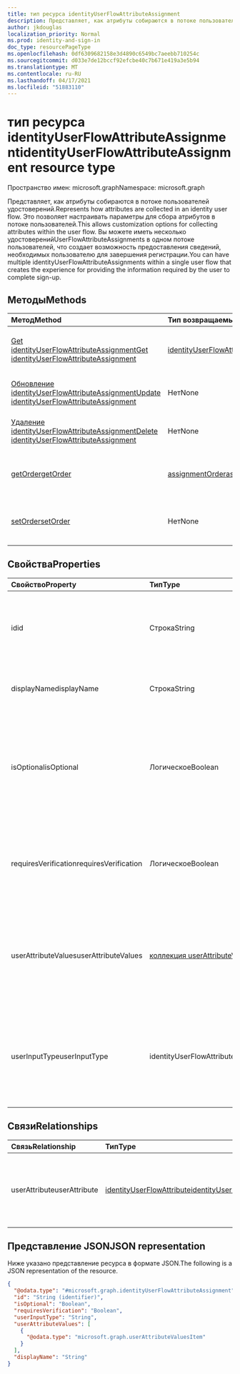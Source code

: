 ```yaml
---
title: тип ресурса identityUserFlowAttributeAssignment
description: Представляет, как атрибуты собираются в потоке пользователей удостоверений.
author: jkdouglas
localization_priority: Normal
ms.prod: identity-and-sign-in
doc_type: resourcePageType
ms.openlocfilehash: 0df6309682158e3d4890c6549bc7aeebb710254c
ms.sourcegitcommit: d033e7de12bccf92efcbe40c7b671e419a3e5b94
ms.translationtype: MT
ms.contentlocale: ru-RU
ms.lasthandoff: 04/17/2021
ms.locfileid: "51883110"
---
```

# <a name="identityuserflowattributeassignment-resource-type"></a><span data-ttu-id="12f14-103">тип ресурса identityUserFlowAttributeAssignment</span><span class="sxs-lookup"><span data-stu-id="12f14-103">identityUserFlowAttributeAssignment resource type</span></span>

<span data-ttu-id="12f14-104">Пространство имен: microsoft.graph</span><span class="sxs-lookup"><span data-stu-id="12f14-104">Namespace: microsoft.graph</span></span>

<span data-ttu-id="12f14-105">Представляет, как атрибуты собираются в потоке пользователей удостоверений.</span><span class="sxs-lookup"><span data-stu-id="12f14-105">Represents how attributes are collected in an identity user flow.</span></span> <span data-ttu-id="12f14-106">Это позволяет настраивать параметры для сбора атрибутов в потоке пользователей.</span><span class="sxs-lookup"><span data-stu-id="12f14-106">This allows customization options for collecting attributes within the user flow.</span></span> <span data-ttu-id="12f14-107">Вы можете иметь несколько удостоверенийUserFlowAttributeAssignments в одном потоке пользователей, что создает возможность предоставления сведений, необходимых пользователю для завершения регистрации.</span><span class="sxs-lookup"><span data-stu-id="12f14-107">You can have multiple identityUserFlowAttributeAssignments within a single user flow that creates the experience for providing the information required by the user to complete sign-up.</span></span>

## <a name="methods"></a><span data-ttu-id="12f14-108">Методы</span><span class="sxs-lookup"><span data-stu-id="12f14-108">Methods</span></span>

|<span data-ttu-id="12f14-109">Метод</span><span class="sxs-lookup"><span data-stu-id="12f14-109">Method</span></span>|<span data-ttu-id="12f14-110">Тип возвращаемых данных</span><span class="sxs-lookup"><span data-stu-id="12f14-110">Return type</span></span>|<span data-ttu-id="12f14-111">Описание</span><span class="sxs-lookup"><span data-stu-id="12f14-111">Description</span></span>|
|:---|:---|:---|
|[<span data-ttu-id="12f14-112">Get identityUserFlowAttributeAssignment</span><span class="sxs-lookup"><span data-stu-id="12f14-112">Get identityUserFlowAttributeAssignment</span></span>](../api/identityuserflowattributeassignment-get.md)|[<span data-ttu-id="12f14-113">identityUserFlowAttributeAssignment</span><span class="sxs-lookup"><span data-stu-id="12f14-113">identityUserFlowAttributeAssignment</span></span>](../resources/identityuserflowattributeassignment.md)|<span data-ttu-id="12f14-114">Ознакомьтесь с свойствами и отношениями объекта identityUserFlowAttributeAssignment.</span><span class="sxs-lookup"><span data-stu-id="12f14-114">Read the properties and relationships of an identityUserFlowAttributeAssignment object.</span></span>|
|[<span data-ttu-id="12f14-115">Обновление identityUserFlowAttributeAssignment</span><span class="sxs-lookup"><span data-stu-id="12f14-115">Update identityUserFlowAttributeAssignment</span></span>](../api/identityuserflowattributeassignment-update.md)|<span data-ttu-id="12f14-116">Нет</span><span class="sxs-lookup"><span data-stu-id="12f14-116">None</span></span>|<span data-ttu-id="12f14-117">Обновление свойств объекта identityUserFlowAttributeAssignment.</span><span class="sxs-lookup"><span data-stu-id="12f14-117">Update the properties of an identityUserFlowAttributeAssignment object.</span></span>|
|[<span data-ttu-id="12f14-118">Удаление identityUserFlowAttributeAssignment</span><span class="sxs-lookup"><span data-stu-id="12f14-118">Delete identityUserFlowAttributeAssignment</span></span>](../api/identityuserflowattributeassignment-delete.md)|<span data-ttu-id="12f14-119">Нет</span><span class="sxs-lookup"><span data-stu-id="12f14-119">None</span></span>|<span data-ttu-id="12f14-120">Удаление определенного объекта identityUserFlowAttributeAssignment.</span><span class="sxs-lookup"><span data-stu-id="12f14-120">Delete a specific identityUserFlowAttributeAssignment object.</span></span>|
|[<span data-ttu-id="12f14-121">getOrder</span><span class="sxs-lookup"><span data-stu-id="12f14-121">getOrder</span></span>](../api/identityuserflowattributeassignment-getorder.md)|[<span data-ttu-id="12f14-122">assignmentOrder</span><span class="sxs-lookup"><span data-stu-id="12f14-122">assignmentOrder</span></span>](../resources/assignmentorder.md)|<span data-ttu-id="12f14-123">Получает порядок сбора identityUserFlowAttributes в потоке пользователей.</span><span class="sxs-lookup"><span data-stu-id="12f14-123">Gets the order of the identityUserFlowAttributes being collected within a user flow.</span></span>|
|[<span data-ttu-id="12f14-124">setOrder</span><span class="sxs-lookup"><span data-stu-id="12f14-124">setOrder</span></span>](../api/identityuserflowattributeassignment-setorder.md)|<span data-ttu-id="12f14-125">Нет</span><span class="sxs-lookup"><span data-stu-id="12f14-125">None</span></span>|<span data-ttu-id="12f14-126">Задает порядок сбора identityUserFlowAttributes в потоке пользователей.</span><span class="sxs-lookup"><span data-stu-id="12f14-126">Sets the order of the identityUserFlowAttributes being collected within a user flow.</span></span>|

## <a name="properties"></a><span data-ttu-id="12f14-127">Свойства</span><span class="sxs-lookup"><span data-stu-id="12f14-127">Properties</span></span>

|<span data-ttu-id="12f14-128">Свойство</span><span class="sxs-lookup"><span data-stu-id="12f14-128">Property</span></span>|<span data-ttu-id="12f14-129">Тип</span><span class="sxs-lookup"><span data-stu-id="12f14-129">Type</span></span>|<span data-ttu-id="12f14-130">Описание</span><span class="sxs-lookup"><span data-stu-id="12f14-130">Description</span></span>|
|:---|:---|:---|
|<span data-ttu-id="12f14-131">id</span><span class="sxs-lookup"><span data-stu-id="12f14-131">id</span></span>|<span data-ttu-id="12f14-132">Строка</span><span class="sxs-lookup"><span data-stu-id="12f14-132">String</span></span>|<span data-ttu-id="12f14-133">Идентификатор identityUserFlowAttributeAssignment.</span><span class="sxs-lookup"><span data-stu-id="12f14-133">The identifier of the identityUserFlowAttributeAssignment.</span></span> <span data-ttu-id="12f14-134">Этот идентификатор неуменяем после создания.</span><span class="sxs-lookup"><span data-stu-id="12f14-134">This identifier is immutable after it is created.</span></span> <span data-ttu-id="12f14-135">Это свойство только для чтения.</span><span class="sxs-lookup"><span data-stu-id="12f14-135">This is a read-only property.</span></span>|
|<span data-ttu-id="12f14-136">displayName</span><span class="sxs-lookup"><span data-stu-id="12f14-136">displayName</span></span>|<span data-ttu-id="12f14-137">Строка</span><span class="sxs-lookup"><span data-stu-id="12f14-137">String</span></span>|<span data-ttu-id="12f14-138">Отображение имени identityUserFlowAttribute в потоке пользователей.</span><span class="sxs-lookup"><span data-stu-id="12f14-138">The display name of the identityUserFlowAttribute within a user flow.</span></span>|
|<span data-ttu-id="12f14-139">isOptional</span><span class="sxs-lookup"><span data-stu-id="12f14-139">isOptional</span></span>|<span data-ttu-id="12f14-140">Логическое</span><span class="sxs-lookup"><span data-stu-id="12f14-140">Boolean</span></span>|<span data-ttu-id="12f14-141">Определяет, является ли identityUserFlowAttribute необязательным.</span><span class="sxs-lookup"><span data-stu-id="12f14-141">Determines whether the identityUserFlowAttribute is optional.</span></span> <span data-ttu-id="12f14-142">`true` означает, что пользователю не нужно предоставлять значение.</span><span class="sxs-lookup"><span data-stu-id="12f14-142">`true` means the user doesn't have to provide a value.</span></span> <span data-ttu-id="12f14-143">`false` означает, что пользователь не может завершить регистрацию без предоставления значения.</span><span class="sxs-lookup"><span data-stu-id="12f14-143">`false` means the user cannot complete sign-up without providing a value.</span></span>|
|<span data-ttu-id="12f14-144">requiresVerification</span><span class="sxs-lookup"><span data-stu-id="12f14-144">requiresVerification</span></span>|<span data-ttu-id="12f14-145">Логическое</span><span class="sxs-lookup"><span data-stu-id="12f14-145">Boolean</span></span>|<span data-ttu-id="12f14-146">Определяет, требуется ли проверка identityUserFlowAttribute.</span><span class="sxs-lookup"><span data-stu-id="12f14-146">Determines whether the identityUserFlowAttribute requires verification.</span></span> <span data-ttu-id="12f14-147">Это используется только для проверки номера телефона или адреса электронной почты пользователя.</span><span class="sxs-lookup"><span data-stu-id="12f14-147">This is only used for verifying the user's phone number or email address.</span></span>|
|<span data-ttu-id="12f14-148">userAttributeValues</span><span class="sxs-lookup"><span data-stu-id="12f14-148">userAttributeValues</span></span>|<span data-ttu-id="12f14-149">[коллекция userAttributeValuesItem](../resources/userattributevaluesitem.md)</span><span class="sxs-lookup"><span data-stu-id="12f14-149">[userAttributeValuesItem](../resources/userattributevaluesitem.md) collection</span></span>|<span data-ttu-id="12f14-150">Параметры ввода атрибута потока пользователя.</span><span class="sxs-lookup"><span data-stu-id="12f14-150">The input options for the user flow attribute.</span></span> <span data-ttu-id="12f14-151">Применимо только в том случае, если userInputType `radioSingleSelect` является `dropdownSingleSelect` , или `checkboxMultiSelect` .</span><span class="sxs-lookup"><span data-stu-id="12f14-151">Only applicable when the userInputType is `radioSingleSelect`, `dropdownSingleSelect`, or `checkboxMultiSelect`.</span></span>|
|<span data-ttu-id="12f14-152">userInputType</span><span class="sxs-lookup"><span data-stu-id="12f14-152">userInputType</span></span>|<span data-ttu-id="12f14-153">identityUserFlowAttributeInputType</span><span class="sxs-lookup"><span data-stu-id="12f14-153">identityUserFlowAttributeInputType</span></span>|<span data-ttu-id="12f14-154">Тип ввода атрибута потока пользователя.</span><span class="sxs-lookup"><span data-stu-id="12f14-154">The input type of the user flow attribute.</span></span> <span data-ttu-id="12f14-155">Возможные значения: `textBox`, `dateTimeDropdown`, `radioSingleSelect`, `dropdownSingleSelect`, `emailBox`, `checkboxMultiSelect`.</span><span class="sxs-lookup"><span data-stu-id="12f14-155">Possible values are: `textBox`, `dateTimeDropdown`, `radioSingleSelect`, `dropdownSingleSelect`, `emailBox`, `checkboxMultiSelect`.</span></span>|

## <a name="relationships"></a><span data-ttu-id="12f14-156">Связи</span><span class="sxs-lookup"><span data-stu-id="12f14-156">Relationships</span></span>

|<span data-ttu-id="12f14-157">Связь</span><span class="sxs-lookup"><span data-stu-id="12f14-157">Relationship</span></span>|<span data-ttu-id="12f14-158">Тип</span><span class="sxs-lookup"><span data-stu-id="12f14-158">Type</span></span>|<span data-ttu-id="12f14-159">Описание</span><span class="sxs-lookup"><span data-stu-id="12f14-159">Description</span></span>|
|:---|:---|:---|
|<span data-ttu-id="12f14-160">userAttribute</span><span class="sxs-lookup"><span data-stu-id="12f14-160">userAttribute</span></span>|[<span data-ttu-id="12f14-161">identityUserFlowAttribute</span><span class="sxs-lookup"><span data-stu-id="12f14-161">identityUserFlowAttribute</span></span>](../resources/identityuserflowattribute.md)|<span data-ttu-id="12f14-162">Атрибут пользователя, который необходимо добавить в поток пользователей.</span><span class="sxs-lookup"><span data-stu-id="12f14-162">The user attribute that you want to add to your user flow.</span></span>|

## <a name="json-representation"></a><span data-ttu-id="12f14-163">Представление JSON</span><span class="sxs-lookup"><span data-stu-id="12f14-163">JSON representation</span></span>

<span data-ttu-id="12f14-164">Ниже указано представление ресурса в формате JSON.</span><span class="sxs-lookup"><span data-stu-id="12f14-164">The following is a JSON representation of the resource.</span></span>
<!-- {
  "blockType": "resource",
  "keyProperty": "id",
  "@odata.type": "microsoft.graph.identityUserFlowAttributeAssignment",
  "openType": false
}
-->

``` json
{
  "@odata.type": "#microsoft.graph.identityUserFlowAttributeAssignment",
  "id": "String (identifier)",
  "isOptional": "Boolean",
  "requiresVerification": "Boolean",
  "userInputType": "String",
  "userAttributeValues": [
    {
      "@odata.type": "microsoft.graph.userAttributeValuesItem"
    }
  ],
  "displayName": "String"
}
```
